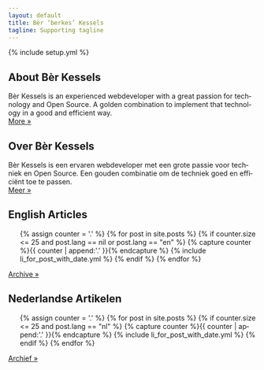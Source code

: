 ```yaml
---
layout: default
title: Bèr ‘berkes’ Kessels
tagline: Supporting tagline
---
```

{% include setup.yml %}

<div class="row">
<section class="six columns about" lang="en">
<h2>About Bèr Kessels</h2>
<p>
Bèr Kessels is an experienced webdeveloper  with a great passion for
technology and Open Source. A golden combination to implement that technology in a good and efficient
way. 
<br/>
<a href="about.html">More »</a>
</p>
</section>
<section class="six columns about" lang="nl">
<h2>Over Bèr Kessels</h2>
<p>
Bèr Kessels is een ervaren webdeveloper met een grote passie voor techniek en Open Source. Een gouden combinatie om de techniek goed en efficiënt toe te passen.
<br/>
<a href="over.html">Meer »</a>
</p>
</section>
</div>
<div class="row">
<section class="six columns posts" lang="en">
<h2>English Articles</h2>
<ul class="posts">
  {% assign counter = '.' %}
  {% for post in site.posts %}
    {% if counter.size <= 25 and post.lang == nil or post.lang == "en" %}
      {% capture counter %}{{ counter | append:'.' }}{% endcapture %}
      {% include li_for_post_with_date.yml %}
    {% endif %}
  {% endfor %}
</ul>
<a href="archive.html">Archive »</a>
</section>
<section class="six columns posts" lang="nl">
<h2>Nederlandse Artikelen</h2>
<ul class="posts">
  {% assign counter = '.' %}
  {% for post in site.posts %}
    {% if counter.size <= 25 and post.lang == "nl" %}
      {% capture counter %}{{ counter | append:'.' }}{% endcapture %}
      {% include li_for_post_with_date.yml %}
    {% endif %}
  {% endfor %}
</ul>
<a href="archief.html">Archief »</a>
</section>
</div>
